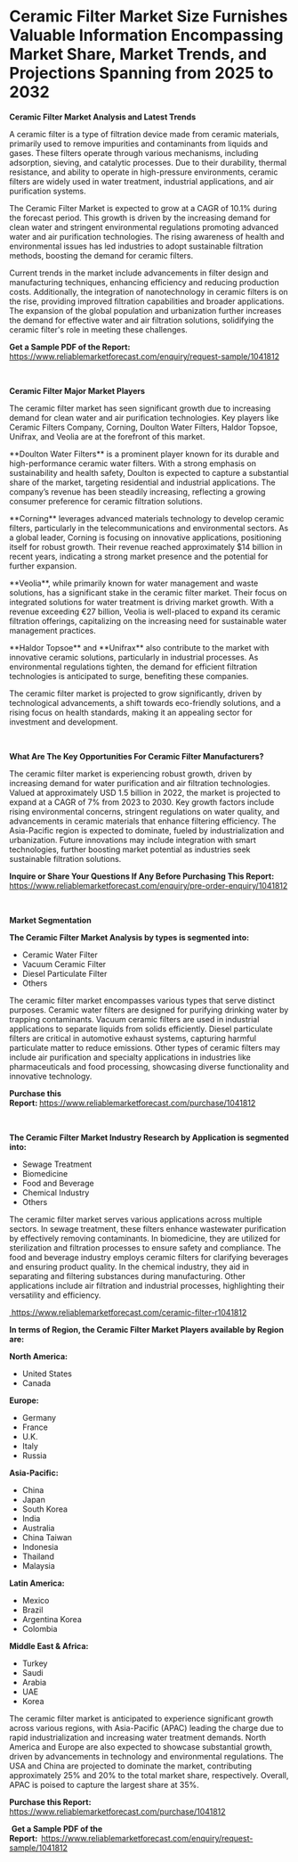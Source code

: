 <p><h1>Ceramic Filter Market Size Furnishes Valuable Information Encompassing Market Share, Market Trends, and Projections Spanning from 2025 to 2032</h1></p><p><strong>Ceramic Filter Market Analysis and Latest Trends</strong></p>
<p><p>A ceramic filter is a type of filtration device made from ceramic materials, primarily used to remove impurities and contaminants from liquids and gases. These filters operate through various mechanisms, including adsorption, sieving, and catalytic processes. Due to their durability, thermal resistance, and ability to operate in high-pressure environments, ceramic filters are widely used in water treatment, industrial applications, and air purification systems.</p><p>The Ceramic Filter Market is expected to grow at a CAGR of 10.1% during the forecast period. This growth is driven by the increasing demand for clean water and stringent environmental regulations promoting advanced water and air purification technologies. The rising awareness of health and environmental issues has led industries to adopt sustainable filtration methods, boosting the demand for ceramic filters.</p><p>Current trends in the market include advancements in filter design and manufacturing techniques, enhancing efficiency and reducing production costs. Additionally, the integration of nanotechnology in ceramic filters is on the rise, providing improved filtration capabilities and broader applications. The expansion of the global population and urbanization further increases the demand for effective water and air filtration solutions, solidifying the ceramic filter's role in meeting these challenges.</p></p>
<p><strong>Get a Sample PDF of the Report:&nbsp;</strong> <a href="https://www.reliablemarketforecast.com/enquiry/request-sample/1041812?utm_campaign=2479&utm_medium=2&utm_source=Github&utm_content=ia&utm_term=16042025&utm_id=ceramic-filter">https://www.reliablemarketforecast.com/enquiry/request-sample/1041812</a></p>
<p>&nbsp;</p>
<p><strong>Ceramic Filter Major Market Players</strong></p>
<p><p>The ceramic filter market has seen significant growth due to increasing demand for clean water and air purification technologies. Key players like Ceramic Filters Company, Corning, Doulton Water Filters, Haldor Topsoe, Unifrax, and Veolia are at the forefront of this market.</p><p>**Doulton Water Filters** is a prominent player known for its durable and high-performance ceramic water filters. With a strong emphasis on sustainability and health safety, Doulton is expected to capture a substantial share of the market, targeting residential and industrial applications. The company’s revenue has been steadily increasing, reflecting a growing consumer preference for ceramic filtration solutions.</p><p>**Corning** leverages advanced materials technology to develop ceramic filters, particularly in the telecommunications and environmental sectors. As a global leader, Corning is focusing on innovative applications, positioning itself for robust growth. Their revenue reached approximately $14 billion in recent years, indicating a strong market presence and the potential for further expansion.</p><p>**Veolia**, while primarily known for water management and waste solutions, has a significant stake in the ceramic filter market. Their focus on integrated solutions for water treatment is driving market growth. With a revenue exceeding €27 billion, Veolia is well-placed to expand its ceramic filtration offerings, capitalizing on the increasing need for sustainable water management practices.</p><p>**Haldor Topsoe** and **Unifrax** also contribute to the market with innovative ceramic solutions, particularly in industrial processes. As environmental regulations tighten, the demand for efficient filtration technologies is anticipated to surge, benefiting these companies.</p><p>The ceramic filter market is projected to grow significantly, driven by technological advancements, a shift towards eco-friendly solutions, and a rising focus on health standards, making it an appealing sector for investment and development.</p></p>
<p>&nbsp;</p>
<p><strong>What Are The Key Opportunities For Ceramic Filter Manufacturers?</strong></p>
<p><p>The ceramic filter market is experiencing robust growth, driven by increasing demand for water purification and air filtration technologies. Valued at approximately USD 1.5 billion in 2022, the market is projected to expand at a CAGR of 7% from 2023 to 2030. Key growth factors include rising environmental concerns, stringent regulations on water quality, and advancements in ceramic materials that enhance filtering efficiency. The Asia-Pacific region is expected to dominate, fueled by industrialization and urbanization. Future innovations may include integration with smart technologies, further boosting market potential as industries seek sustainable filtration solutions.</p></p>
<p><strong>Inquire or Share Your Questions If Any Before Purchasing This Report:</strong> <a href="https://www.reliablemarketforecast.com/enquiry/pre-order-enquiry/1041812?utm_campaign=2479&utm_medium=2&utm_source=Github&utm_content=ia&utm_term=16042025&utm_id=ceramic-filter">https://www.reliablemarketforecast.com/enquiry/pre-order-enquiry/1041812</a></p>
<p>&nbsp;</p>
<p><strong>Market Segmentation</strong></p>
<p><strong>The Ceramic Filter Market Analysis by types is segmented into:</strong></p>
<p><ul><li>Ceramic Water Filter</li><li>Vacuum Ceramic Filter</li><li>Diesel Particulate Filter</li><li>Others</li></ul></p>
<p><p>The ceramic filter market encompasses various types that serve distinct purposes. Ceramic water filters are designed for purifying drinking water by trapping contaminants. Vacuum ceramic filters are used in industrial applications to separate liquids from solids efficiently. Diesel particulate filters are critical in automotive exhaust systems, capturing harmful particulate matter to reduce emissions. Other types of ceramic filters may include air purification and specialty applications in industries like pharmaceuticals and food processing, showcasing diverse functionality and innovative technology.</p></p>
<p><strong>Purchase this Report:&nbsp;</strong><a href="https://www.reliablemarketforecast.com/purchase/1041812?utm_campaign=2479&utm_medium=2&utm_source=Github&utm_content=ia&utm_term=16042025&utm_id=ceramic-filter">https://www.reliablemarketforecast.com/purchase/1041812</a></p>
<p>&nbsp;</p>
<p><strong>The Ceramic Filter Market Industry Research by Application is segmented into:</strong></p>
<p><ul><li>Sewage Treatment</li><li>Biomedicine</li><li>Food and Beverage</li><li>Chemical Industry</li><li>Others</li></ul></p>
<p><p>The ceramic filter market serves various applications across multiple sectors. In sewage treatment, these filters enhance wastewater purification by effectively removing contaminants. In biomedicine, they are utilized for sterilization and filtration processes to ensure safety and compliance. The food and beverage industry employs ceramic filters for clarifying beverages and ensuring product quality. In the chemical industry, they aid in separating and filtering substances during manufacturing. Other applications include air filtration and industrial processes, highlighting their versatility and efficiency.</p></p>
<p><a href="https://www.reliablemarketforecast.com/ceramic-filter-r1041812?utm_campaign=2479&utm_medium=2&utm_source=Github&utm_content=ia&utm_term=16042025&utm_id=ceramic-filter">&nbsp;https://www.reliablemarketforecast.com/ceramic-filter-r1041812</a></p>
<p><strong>In terms of Region, the Ceramic Filter Market Players available by Region are:</strong></p>
<p>
    <p> <strong> North America: </strong>
        <ul>
            <li>United States</li>
            <li>Canada</li>
        </ul>
        </p> 
    <p> <strong> Europe: </strong>
        <ul>
            <li>Germany</li>
            <li>France</li>
            <li>U.K.</li>
            <li>Italy</li>
            <li>Russia</li>
        </ul>
        </p> 
    <p> <strong> Asia-Pacific: </strong>
        <ul>
            <li>China</li>
            <li>Japan</li>
            <li>South Korea</li>
            <li>India</li>
            <li>Australia</li>
            <li>China Taiwan</li>
            <li>Indonesia</li>
            <li>Thailand</li>
            <li>Malaysia</li>
        </ul>
        </p> 
    <p> <strong> Latin America: </strong>
        <ul>
            <li>Mexico</li>
            <li>Brazil</li>
            <li>Argentina Korea</li>
            <li>Colombia</li>
        </ul>
        </p> 
    <p> <strong> Middle East & Africa: </strong>
        <ul>
            <li>Turkey</li>
            <li>Saudi</li>
            <li>Arabia</li>
            <li>UAE</li>
            <li>Korea</li>
        </ul>
    </p>
    </p>
<p><p>The ceramic filter market is anticipated to experience significant growth across various regions, with Asia-Pacific (APAC) leading the charge due to rapid industrialization and increasing water treatment demands. North America and Europe are also expected to showcase substantial growth, driven by advancements in technology and environmental regulations. The USA and China are projected to dominate the market, contributing approximately 25% and 20% to the total market share, respectively. Overall, APAC is poised to capture the largest share at 35%.</p></p>
<p><strong>Purchase this Report: </strong><a href="https://www.reliablemarketforecast.com/purchase/1041812?utm_campaign=2479&utm_medium=2&utm_source=Github&utm_content=ia&utm_term=16042025&utm_id=ceramic-filter">https://www.reliablemarketforecast.com/purchase/1041812</a></p>
<p>&nbsp;<strong>Get a Sample PDF of the Report:&nbsp;&nbsp;</strong><a href="https://www.reliablemarketforecast.com/enquiry/request-sample/1041812?utm_campaign=2479&utm_medium=2&utm_source=Github&utm_content=ia&utm_term=16042025&utm_id=ceramic-filter">https://www.reliablemarketforecast.com/enquiry/request-sample/1041812</a></p>
<p><strong></strong></p>
<p><p></p><p></p><p></p></p>